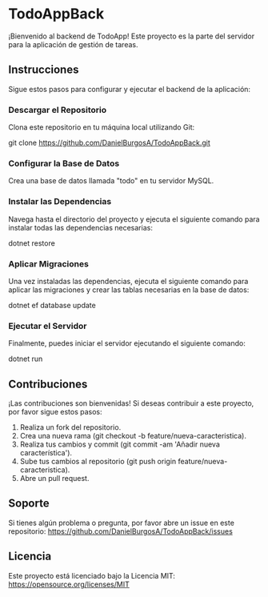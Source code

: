 # TodoAppBack

¡Bienvenido al backend de TodoApp! Este proyecto es la parte del servidor para la aplicación de gestión de tareas.

## Instrucciones

Sigue estos pasos para configurar y ejecutar el backend de la aplicación:

### Descargar el Repositorio

Clona este repositorio en tu máquina local utilizando Git:

git clone https://github.com/DanielBurgosA/TodoAppBack.git

### Configurar la Base de Datos

Crea una base de datos llamada "todo" en tu servidor MySQL.

### Instalar las Dependencias

Navega hasta el directorio del proyecto y ejecuta el siguiente comando para instalar todas las dependencias necesarias:

dotnet restore

### Aplicar Migraciones

Una vez instaladas las dependencias, ejecuta el siguiente comando para aplicar las migraciones y crear las tablas necesarias en la base de datos:

dotnet ef database update

### Ejecutar el Servidor

Finalmente, puedes iniciar el servidor ejecutando el siguiente comando:

dotnet run

## Contribuciones

¡Las contribuciones son bienvenidas! Si deseas contribuir a este proyecto, por favor sigue estos pasos:

1. Realiza un fork del repositorio.
2. Crea una nueva rama (git checkout -b feature/nueva-caracteristica).
3. Realiza tus cambios y commit (git commit -am 'Añadir nueva característica').
4. Sube tus cambios al repositorio (git push origin feature/nueva-caracteristica).
5. Abre un pull request.

## Soporte

Si tienes algún problema o pregunta, por favor abre un issue en este repositorio: https://github.com/DanielBurgosA/TodoAppBack/issues

## Licencia

Este proyecto está licenciado bajo la Licencia MIT: https://opensource.org/licenses/MIT

